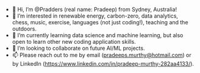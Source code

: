 - 👋 Hi, I’m @Pradders (real name: Pradeep) from Sydney, Australia!
- 👀 I’m interested in renewable energy, carbon-zero, data analytics, chess, music, exercise, languages (not just coding!), teaching and the outdoors.
- 🌱 I’m currently learning data science and machine learning, but also open to learn other new coding application skills.
- 💞️ I’m looking to collaborate on future AI/ML projects.
- 📫 Please reach out to me by email (pradeeps.murthy@hotmail.com) or by LinkedIn (https://www.linkedin.com/in/pradeep-murthy-282aa4133/).
